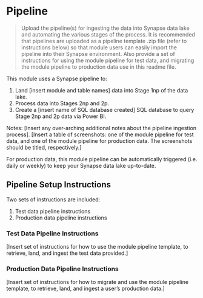 # Pipeline

> Upload the pipeline(s) for ingesting the data into Synapse data lake and automating the various stages of the process. It is recommended that pipelines are uploaded as a pipeline template .zip file (refer to instructions below) so that module users can easily import the pipeline into their Synapse environment. Also provide a set of instructions for using the module pipeline for test data, and migrating the module pipeline to production data use in this readme file.

This module uses a Synapse pipeline to:
1.	Land [insert module and table names] data into Stage 1np of the data lake.
2.	Process data into Stages 2np and 2p.
3.	Create a [insert name of SQL database created] SQL database to query Stage 2np and 2p data via Power BI.

Notes: [Insert any over-arching additional notes about the pipeline ingestion process].
[Insert a table of screenshots: one of the module pipeline for test data, and one of the module pipeline for production data. The screenshots should be titled, respectively.]

For production data, this module pipeline can be automatically triggered (i.e. daily or weekly) to keep your Synapse data lake up-to-date.

## Pipeline Setup Instructions
Two sets of instructions are included:
1.	Test data pipeline instructions
2.	Production data pipeline instructions

### Test Data Pipeline Instructions
[Insert set of instructions for how to use the module pipeline template, to retrieve, land, and ingest the test data provided.]

### Production Data Pipeline Instructions
[Insert set of instructions for how to migrate and use the module pipeline template, to retrieve, land, and ingest a user’s production data.]
